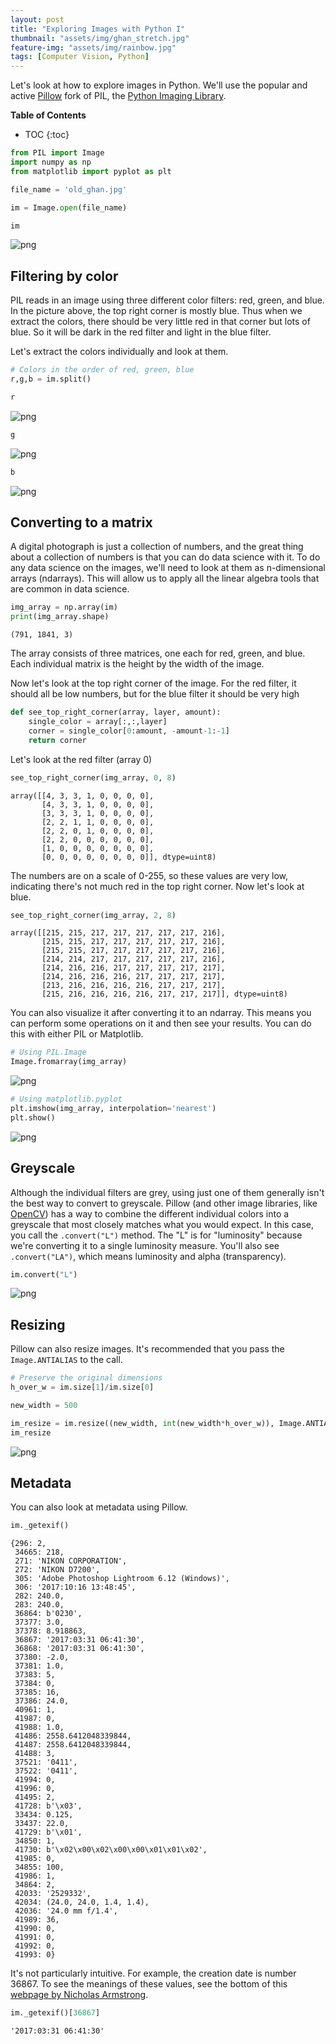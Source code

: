 ```yaml
---
layout: post
title: "Exploring Images with Python I"
thumbnail: "assets/img/ghan_stretch.jpg"
feature-img: "assets/img/rainbow.jpg"
tags: [Computer Vision, Python]
---
```


Let's look at how to explore images in Python. We'll use the popular and active [Pillow](https://pillow.readthedocs.io/en/stable/) fork of PIL, the [Python Imaging Library](https://en.wikipedia.org/wiki/Python_Imaging_Library).

<b>Table of Contents</b>
* TOC
{:toc}


```python
from PIL import Image
import numpy as np
from matplotlib import pyplot as plt
```


```python
file_name = 'old_ghan.jpg'
```


```python
im = Image.open(file_name)
```


```python
im
```




    
![png]({{site.baseurl}}/assets/img/2018-06-05-exploring-images-with-python-i_files/2018-06-05-exploring-images-with-python-i_6_0.png)
    



## Filtering by color

PIL reads in an image using three different color filters: red, green, and blue. In the picture above, the top right corner is mostly blue. Thus when we extract the colors, there should be very little red in that corner but lots of blue. So it will be dark in the red filter and light in the blue filter.

Let's extract the colors individually and look at them.


```python
# Colors in the order of red, green, blue
r,g,b = im.split()
```


```python
r
```




    
![png]({{site.baseurl}}/assets/img/2018-06-05-exploring-images-with-python-i_files/2018-06-05-exploring-images-with-python-i_10_0.png)
    




```python
g
```




    
![png]({{site.baseurl}}/assets/img/2018-06-05-exploring-images-with-python-i_files/2018-06-05-exploring-images-with-python-i_11_0.png)
    




```python
b
```




    
![png]({{site.baseurl}}/assets/img/2018-06-05-exploring-images-with-python-i_files/2018-06-05-exploring-images-with-python-i_12_0.png)
    



## Converting to a matrix

A digital photograph is just a collection of numbers, and the great thing about a collection of numbers is that you can do data science with it. To do any data science on the images, we'll need to look at them as n-dimensional arrays (ndarrays). This will allow us to apply all the linear algebra tools that are common in data science.


```python
img_array = np.array(im)
print(img_array.shape)
```

    (791, 1841, 3)
    

The array consists of three matrices, one each for red, green, and blue. Each individual matrix is the height by the width of the image.

Now let's look at the top right corner of the image. For the red filter, it should all be low numbers, but for the blue filter it should be very high


```python
def see_top_right_corner(array, layer, amount):
    single_color = array[:,:,layer]
    corner = single_color[0:amount, -amount-1:-1]
    return corner
```

Let's look at the red filter (array 0)


```python
see_top_right_corner(img_array, 0, 8)
```




    array([[4, 3, 3, 1, 0, 0, 0, 0],
           [4, 3, 3, 1, 0, 0, 0, 0],
           [3, 3, 3, 1, 0, 0, 0, 0],
           [2, 2, 1, 1, 0, 0, 0, 0],
           [2, 2, 0, 1, 0, 0, 0, 0],
           [2, 2, 0, 0, 0, 0, 0, 0],
           [1, 0, 0, 0, 0, 0, 0, 0],
           [0, 0, 0, 0, 0, 0, 0, 0]], dtype=uint8)



The numbers are on a scale of  0-255, so these values are very low, indicating there's not much red in the top right corner. Now let's look at blue.


```python
see_top_right_corner(img_array, 2, 8)
```




    array([[215, 215, 217, 217, 217, 217, 217, 216],
           [215, 215, 217, 217, 217, 217, 217, 216],
           [215, 215, 217, 217, 217, 217, 217, 216],
           [214, 214, 217, 217, 217, 217, 217, 216],
           [214, 216, 216, 217, 217, 217, 217, 217],
           [214, 216, 216, 216, 217, 217, 217, 217],
           [213, 216, 216, 216, 216, 217, 217, 217],
           [215, 216, 216, 216, 216, 217, 217, 217]], dtype=uint8)



You can also visualize it after converting it to an ndarray. This means you can perform some operations on it and then see your results. You can do this with either PIL or Matplotlib.


```python
# Using PIL.Image
Image.fromarray(img_array)
```




    
![png]({{site.baseurl}}/assets/img/2018-06-05-exploring-images-with-python-i_files/2018-06-05-exploring-images-with-python-i_24_0.png)
    




```python
# Using matplotlib.pyplot
plt.imshow(img_array, interpolation='nearest')
plt.show()
```


    
![png]({{site.baseurl}}/assets/img/2018-06-05-exploring-images-with-python-i_files/2018-06-05-exploring-images-with-python-i_25_0.png)
    


## Greyscale

Although the individual filters are grey, using just one of them generally isn't the best way to convert to greyscale. Pillow (and other image libraries, like [OpenCV](https://opencv.org/)) has a way to combine the different individual colors into a greyscale that most closely matches what you would expect. In this case, you call the `.convert("L")` method. The "L" is for "luminosity" because we're converting it to a single luminosity measure. You'll also see `.convert("LA")`, which means luminosity and alpha (transparency).


```python
im.convert("L")
```




    
![png]({{site.baseurl}}/assets/img/2018-06-05-exploring-images-with-python-i_files/2018-06-05-exploring-images-with-python-i_28_0.png)
    



## Resizing

Pillow can also resize images. It's recommended that you pass the `Image.ANTIALIAS` to the call.


```python
# Preserve the original dimensions
h_over_w = im.size[1]/im.size[0]
```


```python
new_width = 500
```


```python
im_resize = im.resize((new_width, int(new_width*h_over_w)), Image.ANTIALIAS)
im_resize
```




    
![png]({{site.baseurl}}/assets/img/2018-06-05-exploring-images-with-python-i_files/2018-06-05-exploring-images-with-python-i_33_0.png)
    



## Metadata

You can also look at metadata using Pillow.


```python
im._getexif()
```




    {296: 2,
     34665: 218,
     271: 'NIKON CORPORATION',
     272: 'NIKON D7200',
     305: 'Adobe Photoshop Lightroom 6.12 (Windows)',
     306: '2017:10:16 13:48:45',
     282: 240.0,
     283: 240.0,
     36864: b'0230',
     37377: 3.0,
     37378: 8.918863,
     36867: '2017:03:31 06:41:30',
     36868: '2017:03:31 06:41:30',
     37380: -2.0,
     37381: 1.0,
     37383: 5,
     37384: 0,
     37385: 16,
     37386: 24.0,
     40961: 1,
     41987: 0,
     41988: 1.0,
     41486: 2558.6412048339844,
     41487: 2558.6412048339844,
     41488: 3,
     37521: '0411',
     37522: '0411',
     41994: 0,
     41996: 0,
     41495: 2,
     41728: b'\x03',
     33434: 0.125,
     33437: 22.0,
     41729: b'\x01',
     34850: 1,
     41730: b'\x02\x00\x02\x00\x00\x01\x01\x02',
     41985: 0,
     34855: 100,
     41986: 1,
     34864: 2,
     42033: '2529332',
     42034: (24.0, 24.0, 1.4, 1.4),
     42036: '24.0 mm f/1.4',
     41989: 36,
     41990: 0,
     41991: 0,
     41992: 0,
     41993: 0}



It's not particularly intuitive. For example, the creation date is number 36867. To see the meanings of these values, see the bottom of this [webpage by Nicholas Armstrong](http://nicholasarmstrong.com/2010/02/exif-quick-reference/).


```python
im._getexif()[36867]
```




    '2017:03:31 06:41:30'


